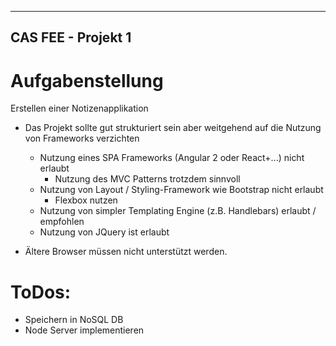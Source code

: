 -------------------
CAS FEE - Projekt 1
-------------------

Aufgabenstellung
================

Erstellen einer Notizenapplikation

- Das Projekt sollte gut strukturiert sein aber weitgehend auf die Nutzung von Frameworks verzichten
   - Nutzung eines SPA Frameworks (Angular 2 oder React+...) nicht erlaubt
       - Nutzung des MVC Patterns trotzdem sinnvoll
   - Nutzung von Layout / Styling-Framework wie Bootstrap nicht erlaubt
       - Flexbox nutzen
   - Nutzung von simpler Templating Engine (z.B. Handlebars) erlaubt / empfohlen
   - Nutzung von JQuery ist erlaubt

- Ältere Browser müssen nicht unterstützt werden.



ToDos:
======
- Speichern in NoSQL DB
- Node Server implementieren